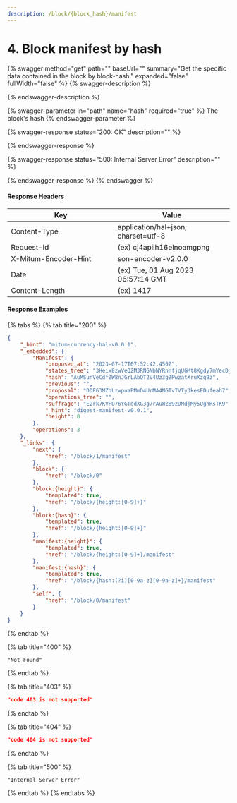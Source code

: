 ```yaml
---
description: /block/{block_hash}/manifest
---
```


# 4. Block manifest by hash

{% swagger method="get" path="" baseUrl="" summary="Get the specific data contained in the block by block-hash." expanded="false" fullWidth="false" %}
{% swagger-description %}

{% endswagger-description %}

{% swagger-parameter in="path" name="hash" required="true" %}
The block's hash
{% endswagger-parameter %}

{% swagger-response status="200: OK" description="" %}

{% endswagger-response %}

{% swagger-response status="500: Internal Server Error" description="" %}

{% endswagger-response %}
{% endswagger %}



#### Response Headers

<table><thead><tr><th width="226">Key</th><th>Value</th></tr></thead><tbody><tr><td>Content-Type</td><td>application/hal+json; charset=utf-8</td></tr><tr><td>Request-Id</td><td>(ex) cj4apiih16elnoamgpng</td></tr><tr><td>X-Mitum-Encoder-Hint</td><td>son-encoder-v2.0.0</td></tr><tr><td>Date</td><td>(ex) Tue, 01 Aug 2023 06:57:14 GMT</td></tr><tr><td>Content-Length</td><td>(ex) 1417</td></tr></tbody></table>



#### Response Examples

{% tabs %}
{% tab title="200" %}
```json
{
    "_hint": "mitum-currency-hal-v0.0.1",
    "_embedded": {
        "Manifest": {
            "proposed_at": "2023-07-17T07:52:42.456Z",
            "states_tree": "3Heix8zwVeQ2M3RNGNbNYRnnfjqUGMt8Kgdy7mYecDjP",
            "hash": "AuMSunVeCdfZW8nJGrLAbQT2V4Uz3gZPwzatXruXzq9z",
            "previous": "",
            "proposal": "DDF63MZhLzwpuaPMmD4UrMA4NGTvTVTy3kesEDufeah7",
            "operations_tree": "",
            "suffrage": "E2rk7KVFU76YGTddXG3g7rAuWZ89zDMdjMy5UghRsTK9",
            "_hint": "digest-manifest-v0.0.1",
            "height": 0
        },
        "operations": 3
    },
    "_links": {
        "next": {
            "href": "/block/1/manifest"
        },
        "block": {
            "href": "/block/0"
        },
        "block:{height}": {
            "templated": true,
            "href": "/block/{height:[0-9]+}"
        },
        "block:{hash}": {
            "templated": true,
            "href": "/block/{height:[0-9]+}"
        },
        "manifest:{height}": {
            "templated": true,
            "href": "/block/{height:[0-9]+}/manifest"
        },
        "manifest:{hash}": {
            "templated": true,
            "href": "/block/{hash:(?i)[0-9a-z][0-9a-z]+}/manifest"
        },
        "self": {
            "href": "/block/0/manifest"
        }
    }
}
```
{% endtab %}

{% tab title="400" %}
```
"Not Found"
```
{% endtab %}

{% tab title="403" %}
```json
"code 403 is not supported"
```
{% endtab %}

{% tab title="404" %}
```json
"code 404 is not supported"
```
{% endtab %}

{% tab title="500" %}
```
"Internal Server Error"
```
{% endtab %}
{% endtabs %}

